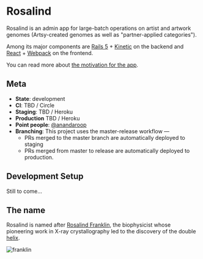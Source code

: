 # Rosalind

Rosalind is an admin app for large-batch operations on artist and artwork genomes (Artsy-created genomes as well as "partner-applied categories").

Among its major components are [Rails 5](http://rubyonrails.org) + [Kinetic](https://github.com/artsy/kinetic) on the backend and [React](https://facebook.github.io/react/) + [Webpack](https://webpack.github.io) on the frontend.

You can read more about [the motivation for the app](https://github.com/artsy/rosalind/pull/1).

## Meta

- **State**: development
- **CI**: TBD / Circle
- **Staging**: TBD / Heroku
- **Production** TBD / Heroku
- **Point people**: [@anandaroop](https://github.com/anandaroop)
- **Branching**:  This project uses the master-release workflow —
	- PRs merged to the master branch are automatically deployed to staging
	- PRs merged from master to release are automatically deployed to production.

## Development Setup

Still to come…

## The name

Rosalind is named after [Rosalind Franklin](https://www.google.com/search?q=Rosalind+Franklin), the biophysicist whose pioneering work in X-ray crystallography led to the discovery of the double [helix](https://github.com/artsy/helix).

![franklin](https://cloud.githubusercontent.com/assets/140521/21436608/6bbbc722-c84d-11e6-9818-3e3b40688963.jpg)
